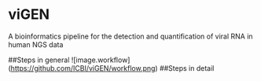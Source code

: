 # viGEN
A bioinformatics pipeline for the detection and quantification of viral RNA in human NGS data

##Steps in general
![image.workflow]
(https://github.com/ICBI/viGEN/workflow.png)
##Steps in detail


